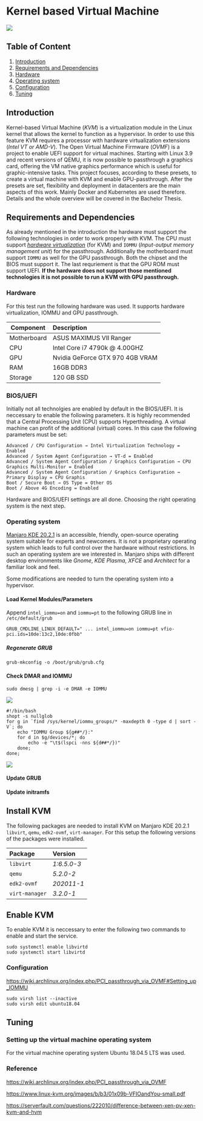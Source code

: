 # Kernel based Virtual Machine

![](https://i.imgur.com/ghfNbDH.png)

## Table of Content

1. [Introduction](#introduction)
1. [Requirements and Dependencies](#requirements-and-dependencies)
1. [Hardware](#hardware)
1. [Operating system](#operating-system)
1. [Configuration](#configuration)
1. [Tuning](#tuning)

## Introduction
Kernel-based Virtual Machine (*KVM*) is a virtualization module in the Linux kernel that allows the kernel to function as a hypervisor. In order to use this feature KVM requires a processor with hardware virtualization extensions (*Intel VT or AMD-V*). The Open Virtual Machine Firmware (*OVMF*) is a project to enable UEFI support for virtual machines. Starting with Linux 3.9 and recent versions of QEMU, it is now possible to passthrough a graphics card, offering the VM native graphics performance which is useful for graphic-intensive tasks. This project focuses, according to these presets, to create a virtual machine with KVM and enable GPU-passthrough. After the presets are set, flexibility and deployment in datacenters are the main aspects of this work. Mainly Docker and Kubernetes are used therefore. Details and the whole overview will be covered in the Bachelor Thesis.

## Requirements and Dependencies
As already mentioned in the introduction the hardware must support the following technologies in order to work properly with KVM. The CPU must support [*hardware virtualization*](https://ark.intel.com/content/www/us/en/ark/search/featurefilter.html?productType=873&0_VTD=True) (for KVM) and `IOMMU` (*Input-output memory management unit*) for the passthrough. Additionally the motherboard must support `IOMMU` as well for the GPU passthrough. Both the chipset and the BIOS must support it. The last requriement is that the GPU ROM must support UEFI. **If the hardware does not support those mentioned technologies it is not possible to run a KVM with GPU passthrough.**

### Hardware
For this test run the following hardware was used. It supports hardware virtualization, IOMMU and GPU passthrough.

| Component   | Description                     |
| ----------- |:------------------------------- |
| Motherboard | ASUS MAXIMUS VII Ranger         |
| CPU         | Intel Core i7 4790k @ 4.00GHZ   |
| GPU         | Nvidia GeForce GTX 970 4GB VRAM |
| RAM         | 16GB DDR3                       |
| Storage     | 120 GB SSD                      |

### BIOS/UEFI
Initially not all technolgies are enabled by default in the BIOS/UEFI. It is neccessary to enable the following parameters. It is highly recommended that a Central Processing Unit (CPU) supports Hyperthreading. A virtual machine can profit of the additional (virtual) cores. In this case the following parameters must be set:

```
Advanced / CPU Configuration → Intel Virtualization Technology = Enabled
Advanced / System Agent Configuration → VT-d = Enabled
Advanced / System Agent Configuration / Graphics Configuration → CPU Graphics Multi-Monitor = Enabled
Advanced / System Agent Configuration / Graphics Configuration → Primary Display = CPU Graphis
Boot / Secure Boot → OS Type = Other OS
Boot / Above 4G Encoding = Enabled
```

Hardware and BIOS/UEFI settings are all done. Choosing the right operating system is the next step.

### Operating system
[Manjaro KDE 20.2.1](https://manjaro.org/download/#kde-plasma) is an accessible, friendly, open-source operating system suitable for experts and newcomers. It is not a proprietary operating system which leads to full control over the hardware without restrictions. In such an operating system are we interested in. Manjaro ships with different desktop environments like *Gnome*, *KDE Plasma*, *XFCE* and *Architect* for a familiar look and feel.

Some modifications are needed to turn the operating system into a hypervisor.

#### Load Kernel Modules/Parameters
Append `intel_iommu=on` and `iommu=pt` to the following GRUB line in `/etc/default/grub`

```shell
GRUB_CMDLINE_LINUX_DEFAULT=" ... intel_iommu=on iommu=pt vfio-pci.ids=10de:13c2,10de:0fbb"
```

##### Regenerate GRUB

```shell
grub-mkconfig -o /boot/grub/grub.cfg
```

#### Check DMAR and IOMMU

```shell
sudo dmesg | grep -i -e DMAR -e IOMMU  
```
![](https://i.imgur.com/paxsrMd.png)

```shell
#!/bin/bash
shopt -s nullglob
for g in `find /sys/kernel/iommu_groups/* -maxdepth 0 -type d | sort -V`; do
    echo "IOMMU Group ${g##*/}:"
    for d in $g/devices/*; do
        echo -e "\t$(lspci -nns ${d##*/})"
    done;
done;
```
![](https://i.imgur.com/l0oL8dG.png)

#### Update GRUB

#### Update initramfs

## Install KVM
The following packages are needed to install KVM on Manjaro KDE 20.2.1 `libvirt`, `qemu`, `edk2-ovmf`, `virt-manager`. For this setup the following versions of the packages were installed.



| Package        | Version     |
|:-------------- |:----------- |
| `libvirt`      | *1:6.5.0-3* |
| `qemu`         | *5.2.0-2*   |
| `edk2-ovmf`    | *202011-1*  |
| `virt-manager` | *3.2.0-1*   |


## Enable KVM
To enable KVM it is neccessary to enter the following two commands to enable and start the service.

```shell
sudo systemctl enable libvirtd
sudo systemctl start libvirtd
```

### Configuration
https://wiki.archlinux.org/index.php/PCI_passthrough_via_OVMF#Setting_up_IOMMU

```shell
sudo virsh list --inactive
sudo virsh edit ubuntu18.04
```

## Tuning


### Setting up the virtual machine operating system
For the virtual machine operating system Ubuntu 18.04.5 LTS was used.


### Reference
https://wiki.archlinux.org/index.php/PCI_passthrough_via_OVMF

https://www.linux-kvm.org/images/b/b3/01x09b-VFIOandYou-small.pdf

https://serverfault.com/questions/222010/difference-between-xen-pv-xen-kvm-and-hvm

